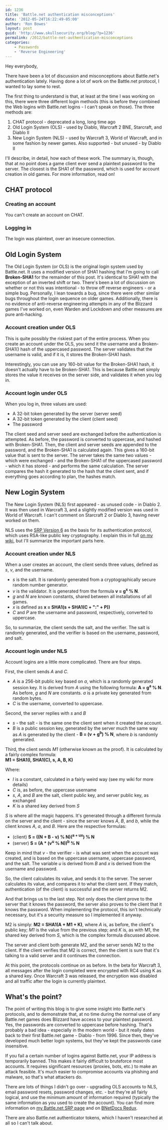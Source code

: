 ```yaml
---
id: 1236
title: 'Battle.net authentication misconceptions'
date: '2012-05-24T16:22:49-05:00'
author: 'Ron Bowes'
layout: post
guid: 'http://www.skullsecurity.org/blog/?p=1236'
permalink: /2012/battle-net-authentication-misconceptions
categories:
    - Passwords
    - 'Reverse Engineering'
---
```


Hey everybody,

There have been a lot of discussion and misconceptions about Battle.net's authentication lately. Having done a lot of work on the Battle.net protocol, I wanted to lay some to rest.

The first thing to understand is that, at least at the time I was working on this, there were three different login methods (this is before they combined the Web logins with Battle.net logins - I can't speak on those). The three methods are:

1. CHAT protocol - deprecated a long, long time ago
2. Old Login System (OLS) - used by Diablo, Warcraft 2 BNE, Starcraft, and Diablo II
3. New Login System (NLS) - used by Warcraft 3, World of Warcraft, and in some fashion by newer games. Also supported - but unused - by Diablo II

I'll describe, in detail, how each of these work. The summary is, though, that at no point does a game client ever send a plaintext password to the server. The closest is the SHA1 of the password, which is used for account creation in old games. For more information, read on!

## CHAT protocol

### Creating an account

You can't create an account on CHAT.

### Logging in

The login was plaintext, over an insecure connection.

## Old Login System

The Old Login System (or OLS) is the original login system used by Battle.net. It uses a modified version of SHA1 hashing that I'm going to call **Broken-SHA1** for the remainder of this post. It's identical to SHA1 with the exception of an inverted shift or two. There's been a lot of discussion on whether or not this was intentional - to throw off reverse engineers - or a simple bug. Personally, I lean towards a bug, since there were other similar bugs throughout the login sequence on older games. Additionally, there is no evidence of anti-reverse engineering attempts in any of the Blizzard games I've worked on, even Warden and Lockdown and other measures are pure anti-hacking.

### Account creation under OLS

This is quite possibly the riskiest part of the entire process. When you create an account under the OLS, you send it the username and a Broken-SHA1() hash of the uppercased password. The server validates that the username is valid, and if it is, it stores the Broken-SHA1 hash.

Interestingly, you can use any 160-bit value for the Broken-SHA1 hash, it doesn't actually have to be Broken-SHA1. This is because Battle.net simply stores the value it receives on the server side, and validates it when you log in.

### Account login under OLS

When you log in, three values are used:

- A 32-bit token generated by the server (server seed)
- A 32-bit token generated by the client (client seed)
- The password

The client seed and server seed are exchanged before the authentication is attempted. As before, the password is converted to uppercase, and hashed with Broken-SHA1. Then, the client and server seeds are appended to the password, and the Broken-SHA1 is calculated again. This gives a 160-bit value that is sent to the server. The server takes the same two values - which were exchanged - and the Broken-SHA1 of the uppercased password - which it has stored - and performs the same calculation. The server compares the hash it generated to the hash that the client sent, and if everything goes according to plan, the hashes match.

## New Login System

The New Login System (NLS) first appeared - as unused code - in Diablo 2. It was then used in Warcraft 3, and a slightly modified version was used in World of Warcraft. I can't comment on Starcraft 2 or Diablo 3, having never worked on them.

NLS uses the [SRP Version 6](https://en.wikipedia.org/wiki/Secure_Remote_Password_protocol) as the basis for its authentication protocol, which uses RSA-like public key cryptography. I explain this in full [on my wiki](http://skullsecurity.org/wiki/index.php/SRP), but I'll summarize the important parts here.

### Account creation under NLS

When a user creates an account, the client sends three values, defined as *s*, *v*, and the username.

- *s* is the salt. It is randomly generated from a cryptographically secure random number generator.
- *v* is the validator. It is generated from the formula **v = g<sup>x</sup> % N**.
- *g* and *N* are known constants, shared between all installations of all games.
- *x* is defined as **x = SHA1(s + SHA1(C + ":" + P))**
- *C* and *P* are the username and password, respectively, converted to uppercase.

So, to summarize, the client sends the salt, and the verifier. The salt is randomly generated, and the verifier is based on the username, password, and salt.

### Account login under NLS

Account logins are a little more complicated. There are four steps.

First, the client sends *A* and *C*.

- *A* is a 256-bit public key based on *a*, which is a randomly generated session key. It is derived from *A* using the following formula: **A = g<sup>a</sup> % N**. As before, *g* and *N* are constants. *a* is a private key generated from random bytes.
- *C* is the username, converted to uppercase.

Second, the server replies with *s* and *B*

- *s* - the salt - is the same one the client sent when it created the account.
- *B* is a public session key, generated by the server much the same way as *A* is generated by the client - **B = (v + g<sup>b</sup>) % N**, where *b* is randomly generated.

Third, the client sends *M1* (otherwise known as the proof). It is calculated by a fairly complex formula:  
**M1 = SHA1(I, SHA1(C), s, A, B, K)**

Where:

- *I* is a constant, calculated in a fairly weird way (see my wiki for more details)
- *C* is, as before, the uppercase username
- *s*, *A*, and *B* are the salt, client public key, and server public key, as exchanged
- *K* is a shared key derived from *S*

*S* is where all the magic happens. It's generated through a different formula on the server and the client - since the server knows *A*, *B*, and *b*, while the client knows *A*, *a*, and *B*. Here are the respective formulas:

- (client) **S = ((N + B - v) % N)(<sup>a + ux</sup>) % N**
- (server) **S = (A \* (v<sup>u</sup> % N))<sup>b</sup> % N**

Keep in mind that *v* - the verifier - is what was sent when the account was created, and is based on the uppercase username, uppercase password, and the salt. The variable *u* is derived from *B* and *x* is derived from the username and password.

So, the client calculates its value, and sends it to the server. The server calculates its value, and compares it to what the client sent. If they match, authentication (of the client) is successful and the server returns M2.

And that brings us to the last step. Not only does the client prove to the server that it knows the password, the server also proves to the client that it knows the password. When implementing the protocol, this isn't technically necessary, but it's a security measure so I implemented it anyway.

M2 is simply: **M2 = SHA1(A + M1 + K)**, where *A* is, as before, the client's public key; *M1* is the value from the previous step; and *K* is, as with M1, the shared key derived from *S*, which is the complex formula discussed above.

The server and client both generate M2, and the server sends M2 to the client. If the client verifies that M2 is correct, then the client is sure that it's talking to a valid server and it continues the connection.

At this point, the protocols continue on as before. In the beta for Warcraft 3, all messages after the login completed were encrypted with RC4 using K as a shared key. Once Warcraft 3 was released, the encryption was disabled and all traffic after the login is currently plaintext.

## What's the point?

The point of writing this blog is to give some insight into Battle.net's protocols, and to demonstrate that, at no time during the normal use of any Battle.net games does Blizzard have access to your plaintext password. Yes, the passwords are converted to uppercase before hashing. That's probably a bad idea - especially in the modern world - but it really dates back to their first Battle.net game - Diablo - from 1996. Since then, they've developed much better login systems, but they've kept the passwords case insensitive.

If you fail a certain number of logins against Battle.net, your IP address is temporarily banned. This makes it fairly difficult to bruteforce most accounts. It requires significant resources (proxies, bots, etc.) to make an attack feasible. It's much easier to compromise accounts via phishing and malware, so that's what attackers do.

There are lots of things I didn't go over - upgrading OLS accounts to NLS, email password resets, password changes, etc. - but they're all fairly logical, and use the minimum amount of information required (typically the same information as you used to create the account). You can find more information on [my Battle.net SRP page](http://skullsecurity.org/wiki/index.php/SRP) and on [BNetDocs Redux](http://www.bnetdocs.org/).

There are also Battle.net authenticator tokens, which I haven't researched at all so I can't talk about.